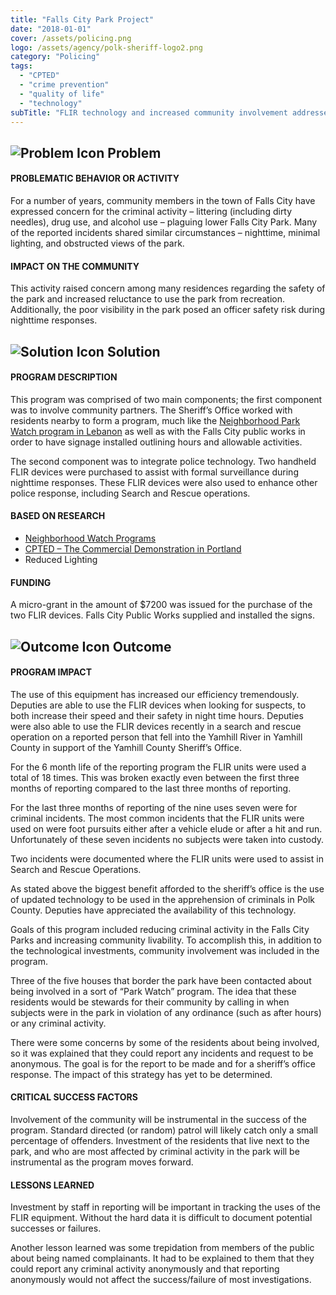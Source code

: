 ```yaml
---
title: "Falls City Park Project"
date: "2018-01-01"
cover: /assets/policing.png
logo: /assets/agency/polk-sheriff-logo2.png
category: "Policing"
tags:
  - "CPTED"
  - "crime prevention"
  - "quality of life"
  - "technology"
subTitle: "FLIR technology and increased community involvement addressed a number of livability issues associated with a city park."
---
```


## ![Problem Icon](https://github.com/google/material-design-icons/raw/master/alert/1x_web/ic_error_outline_black_48dp.png "Problem") Problem

#### PROBLEMATIC BEHAVIOR OR ACTIVITY

For a number of years, community members in the town of Falls City have expressed concern for the criminal activity – littering (including dirty needles), drug use, and alcohol use – plaguing lower Falls City Park. Many of the reported incidents shared similar circumstances – nighttime, minimal lighting, and obstructed views of the park.

#### IMPACT ON THE COMMUNITY

This activity raised concern among many residences regarding the safety of the park and increased reluctance to use the park from recreation. Additionally, the poor visibility in the park posed an officer safety risk during nighttime responses.

## ![Solution Icon](https://github.com/google/material-design-icons/raw/master/action/1x_web/ic_lightbulb_outline_black_48dp.png "Solution") Solution

#### PROGRAM DESCRIPTION

This program was comprised of two main components; the first component was to involve community partners. The Sheriff’s Office worked with residents nearby to form a program, much like the [Neighborhood Park Watch program in Lebanon](/neighborhood-park-watch/) as well as with the Falls City public works in order to have signage installed outlining hours and allowable activities.

The second component was to integrate police technology. Two handheld FLIR devices were purchased to assist with formal surveillance during nighttime responses. These FLIR devices were also used to enhance other police response, including Search and Rescue operations.

#### BASED ON RESEARCH

* [Neighborhood Watch Programs](/neighborhood-watch-programs)
* [CPTED – The Commercial Demonstration in Portland](/commercial-demonstration-in-portland-oregon/)
* Reduced Lighting

#### FUNDING

A micro-grant in the amount of $7200 was issued for the purchase of the two FLIR devices. Falls City Public Works supplied and installed the signs.

## ![Outcome Icon](https://github.com/google/material-design-icons/raw/master/action/1x_web/ic_view_list_black_48dp.png "Outcome") Outcome

#### PROGRAM IMPACT

The use of this equipment has increased our efficiency tremendously. Deputies are able to use the FLIR devices when looking for suspects, to both increase their speed and their safety in night time hours. Deputies were also able to use the FLIR devices recently in a search and rescue operation on a reported person that fell into the Yamhill River in Yamhill County in support of the Yamhill County Sheriff’s Office.

For the 6 month life of the reporting program the FLIR units were used a total of 18 times. This was broken exactly even between the first three months of reporting compared to the last three months of reporting.

For the last three months of reporting of the nine uses seven were for criminal incidents. The most common incidents that the FLIR units were used on were foot pursuits either after a vehicle elude or after a hit and run. Unfortunately of these seven incidents no subjects were taken into custody.

Two incidents were documented where the FLIR units were used to assist in Search and Rescue Operations.

As stated above the biggest benefit afforded to the sheriff’s office is the use of updated technology to be used in the apprehension of criminals in Polk County. Deputies have appreciated the availability of this technology.

Goals of this program included reducing criminal activity in the Falls City Parks and increasing community livability. To accomplish this, in addition to the technological investments, community involvement was included in the program.

Three of the five houses that border the park have been contacted about being involved in a sort of “Park Watch” program. The idea that these residents would be stewards for their community by calling in when subjects were in the park in violation of any ordinance (such as after hours) or any criminal activity.

There were some concerns by some of the residents about being involved, so it was explained that they could report any incidents and request to be anonymous. The goal is for the report to be made and for a sheriff’s office response. The impact of this strategy has yet to be determined.

#### CRITICAL SUCCESS FACTORS

Involvement of the community will be instrumental in the success of the program. Standard directed (or random) patrol will likely catch only a small percentage of offenders. Investment of the residents that live next to the park, and who are most affected by criminal activity in the park will be instrumental as the program moves forward.

#### LESSONS LEARNED

Investment by staff in reporting will be important in tracking the uses of the FLIR equipment. Without the hard data it is difficult to document potential successes or failures.

Another lesson learned was some trepidation from members of the public about being named complainants. It had to be explained to them that they could report any criminal activity anonymously and that reporting anonymously would not affect the success/failure of most investigations.

